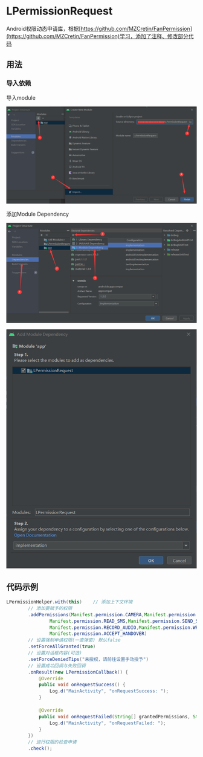 # LPermissionRequest

Android权限动态申请库，根据[https://github.com/MZCretin/FanPermission](https://github.com/MZCretin/FanPermission)学习，添加了注释、修改部分代码

## 用法

### 导入依赖

导入module

![image-20211221221348597](README/image-20211221221348597.png)

添加Module Dependency

![image-20211221221539727](README/image-20211221221539727.png)

![image-20211221221624824](README/image-20211221221624824.png)



## 代码示例

```java
LPermissionHelper.with(this)    // 添加上下文环境
        // 添加要赋予的权限
        .addPermissions(Manifest.permission.CAMERA,Manifest.permission.READ_PHONE_STATE,
                Manifest.permission.READ_SMS,Manifest.permission.SEND_SMS,
                Manifest.permission.RECORD_AUDIO,Manifest.permission.WRITE_EXTERNAL_STORAGE,
                Manifest.permission.ACCEPT_HANDOVER)
        // 设置强制申请权限(一直弹窗) 默认false
        .setForceAllGranted(true)
        // 设置对话框内容(可选)
        .setForceDeniedTips("未授权，请前往设置手动授予")
        // 设置成功回调与失败回调
        .onResult(new LPermissionCallback() {
            @Override
            public void onRequestSuccess() {
                Log.d("MainActivity", "onRequestSuccess: ");
            }

            @Override
            public void onRequestFailed(String[] grantedPermissions, String[] deniedPermissions, String[] forceDeniedPermissions) {
                Log.d("MainActivity", "onRequestFailed: ");
            }
        })
        // 进行权限的检查申请
        .check();
```

